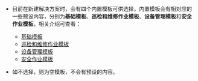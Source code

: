 * 目前在新建解决方案时，会有四个内置模板可供选择，内置模板会有相对应的一些预设内容，分别为**基础模板**、**巡检和维修作业模板**、**设备管理模板**和**安全作业模板**，相关介绍可查看：
  + [基础模板](./模板详细说明/基础模板.md)
  + [巡检和维修作业模板](巡检和维修作业模板.md)
  + [设备管理模板](设备管理模板.md)
  + [安全作业模板](安全作业模板.md)

* 如不选择，则为空模板，不会有预设的内容。